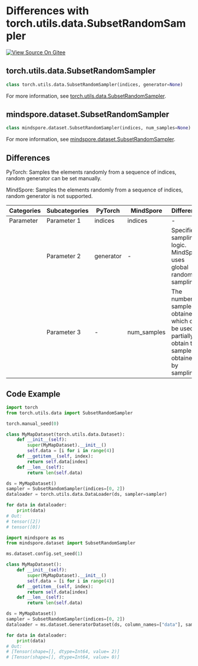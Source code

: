 # Differences with torch.utils.data.SubsetRandomSampler

[![View Source On Gitee](https://mindspore-website.obs.cn-north-4.myhuaweicloud.com/website-images/r2.3/resource/_static/logo_source_en.svg)](https://gitee.com/mindspore/docs/blob/r2.3/docs/mindspore/source_en/note/api_mapping/pytorch_diff/SubsetRandomSampler.md)

## torch.utils.data.SubsetRandomSampler

```python
class torch.utils.data.SubsetRandomSampler(indices, generator=None)
```

For more information, see [torch.utils.data.SubsetRandomSampler](https://pytorch.org/docs/1.8.1/data.html#torch.utils.data.SubsetRandomSampler).

## mindspore.dataset.SubsetRandomSampler

```python
class mindspore.dataset.SubsetRandomSampler(indices, num_samples=None)
```

For more information, see [mindspore.dataset.SubsetRandomSampler](https://mindspore.cn/docs/en/r2.3/api_python/dataset/mindspore.dataset.SubsetRandomSampler.html).

## Differences

PyTorch: Samples the elements randomly from a sequence of indices, random generator can be set manually.

MindSpore: Samples the elements randomly from a sequence of indices, random generator is not supported.

| Categories | Subcategories |PyTorch | MindSpore | Difference |
| --- | ---   | ---   | ---        |---  |
|Parameter | Parameter 1 | indices  | indices | - |
|     | Parameter 2 | generator  | -  | Specifies sampling logic. MindSpore uses global random sampling. |
|     | Parameter 3 | -   | num_samples  | The number of samples obtained, which can be used to partially obtain the samples obtained by sampling |

## Code Example

```python
import torch
from torch.utils.data import SubsetRandomSampler

torch.manual_seed(0)

class MyMapDataset(torch.utils.data.Dataset):
    def __init__(self):
        super(MyMapDataset).__init__()
        self.data = [i for i in range(4)]
    def __getitem__(self, index):
        return self.data[index]
    def __len__(self):
        return len(self.data)

ds = MyMapDataset()
sampler = SubsetRandomSampler(indices=[0, 2])
dataloader = torch.utils.data.DataLoader(ds, sampler=sampler)

for data in dataloader:
    print(data)
# Out:
# tensor([2])
# tensor([0])
```

```python
import mindspore as ms
from mindspore.dataset import SubsetRandomSampler

ms.dataset.config.set_seed(1)

class MyMapDataset():
    def __init__(self):
        super(MyMapDataset).__init__()
        self.data = [i for i in range(4)]
    def __getitem__(self, index):
        return self.data[index]
    def __len__(self):
        return len(self.data)

ds = MyMapDataset()
sampler = SubsetRandomSampler(indices=[0, 2])
dataloader = ms.dataset.GeneratorDataset(ds, column_names=["data"], sampler=sampler)

for data in dataloader:
    print(data)
# Out:
# [Tensor(shape=[], dtype=Int64, value= 2)]
# [Tensor(shape=[], dtype=Int64, value= 0)]
```
